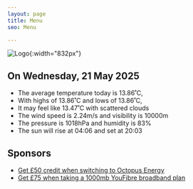 ```yaml
---
layout: page
title: Menu
seo: Menu

---
```


![Logo](/images/logo.jpg){:width="832px"}

<!-- weather_marker starts -->
## On Wednesday, 21 May 2025

- The average temperature today is 13.86˚C,
- With highs of 13.86˚C and lows of 13.86˚C,
- It may feel like 13.47˚C with scattered clouds
- The wind speed is 2.24m/s and visibility is 10000m
- The pressure is 1018hPa and humidity is 83%
- The sun will rise at 04:06 and set at 20:03

<!-- weather_marker ends -->

## Sponsors

- [Get £50 credit when switching to Octopus Energy](https://bit.ly/3oD1nnS)
- [Get £75 when taking a 1000mb YouFibre broadband plan](https://aklam.io/91zWhU?)
